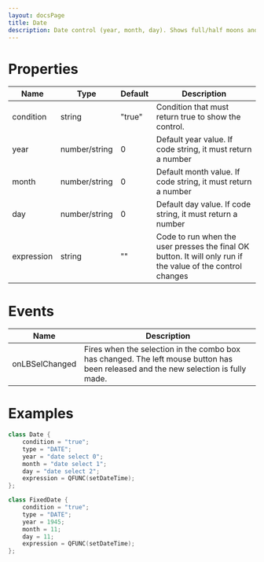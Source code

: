 ```yaml
---
layout: docsPage
title: Date
description: Date control (year, month, day). Shows full/half moons and also handles leap years.
---
```


# Properties

<table>
    <thead>
        <tr>
            <th>Name</th>
            <th>Type</th>
            <th>Default</th>
            <th>Description</th>
        </tr>
    </thead>
    <tbody>
        <tr>
            <td>condition</td>
            <td>string</td>
            <td>"true"</td>
            <td>Condition that must return true to show the control.</td>
        </tr>
        <tr>
            <td>year</td>
            <td>number/string</td>
            <td>0</td>
            <td>Default year value. If code string, it must return a number</td>
        </tr>
        <tr>
            <td>month</td>
            <td>number/string</td>
            <td>0</td>
            <td>Default month value. If code string, it must return a number</td>
        </tr>
        <tr>
            <td>day</td>
            <td>number/string</td>
            <td>0</td>
            <td>Default day value. If code string, it must return a number</td>
        </tr>
        <tr>
            <td>expression</td>
            <td>string</td>
            <td>""</td>
            <td>Code to run when the user presses the final OK button. It will only run if the value of the control changes</td>
        </tr>
    </tbody>
</table>

# Events
<table>
    <thead>
        <tr>
            <th>Name</th>
            <th>Description</th>
        </tr>
    </thead>
    <tbody>
        <tr>
            <td>onLBSelChanged</td>
            <td>Fires when the selection in the combo box has changed. The left mouse button has been released and the new selection is fully made.</td>
        </tr>
    </tbody>
</table>

# Examples
```c++
class Date {
    condition = "true";
    type = "DATE";
    year = "date select 0";
    month = "date select 1";
    day = "date select 2";
    expression = QFUNC(setDateTime);
};

class FixedDate {
    condition = "true";
    type = "DATE";
    year = 1945;
    month = 11;
    day = 11;
    expression = QFUNC(setDateTime);
};
```
